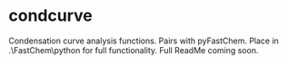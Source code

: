 # condcurve
Condensation curve analysis functions. Pairs with pyFastChem. Place in .\FastChem\python for full functionality. Full ReadMe coming soon.
